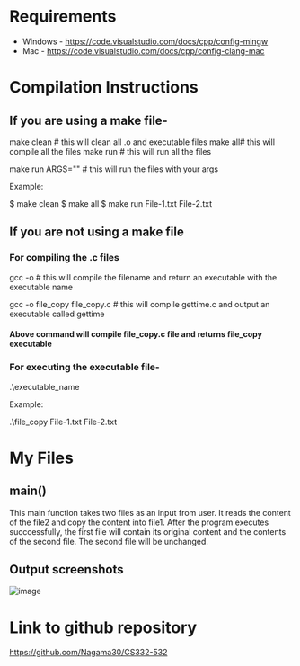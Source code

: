 # Requirements

+ Windows - https://code.visualstudio.com/docs/cpp/config-mingw 
+ Mac - https://code.visualstudio.com/docs/cpp/config-clang-mac

# Compilation Instructions

## If you are using a make file- 

make clean # this will clean all .o and executable files
make all# this will compile all the files
make run # this will run all the files

make run ARGS="<your args here>" # this will run the files with your args
  
Example:

$ make clean
$ make all
$ make run File-1.txt File-2.txt


## If you are not using a make file

### For compiling the .c files

gcc -o <executable name> <filename>  # this will compile the filename and return an executable with the executable name

gcc -o file_copy file_copy.c # this will compile gettime.c and output an executable called gettime

#### Above command will compile file_copy.c file and returns file_copy executable

### For executing the executable file-

  .\executable_name <arg1> <arg2>
  
  Example:
  
  .\file_copy File-1.txt File-2.txt
  
# My Files

## main()

This main function takes two files as an input from user. It reads the content of the file2 and copy the content into file1. After the program executes succcessfully, the first file will contain its original content and the contents of the second file. The second file will be unchanged.

## Output screenshots

![image](https://github.com/Nagama30/CS332-532/assets/60808524/3e52b2a8-dca0-4bd5-9894-ef00c36e1078)


# Link to github repository
https://github.com/Nagama30/CS332-532




